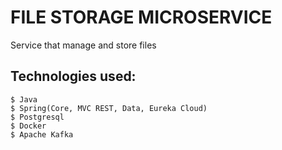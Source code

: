 # FILE STORAGE MICROSERVICE

Service that manage and store files

## Technologies used:

```
$ Java
$ Spring(Core, MVC REST, Data, Eureka Cloud)
$ Postgresql
$ Docker
$ Apache Kafka
```
